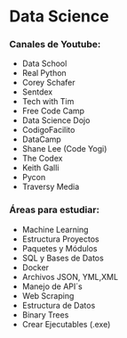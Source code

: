 # Data Science

### Canales de Youtube:

+ Data School
+ Real Python
+ Corey Schafer
+ Sentdex
+ Tech with Tim
+ Free Code Camp
+ Data Science Dojo
+ CodigoFacilito
+ DataCamp
+ Shane Lee (Code Yogi)
+ The Codex
+ Keith Galli
+ Pycon
+ Traversy Media

### Áreas para estudiar:

+ Machine Learning
+ Estructura Proyectos
+ Paquetes y Módulos
+ SQL y Bases de Datos
+ Docker
+ Archivos JSON, YML,XML
+ Manejo de API´s
+ Web Scraping
+ Estructura de Datos
+ Binary Trees
+ Crear Ejecutables (.exe)
